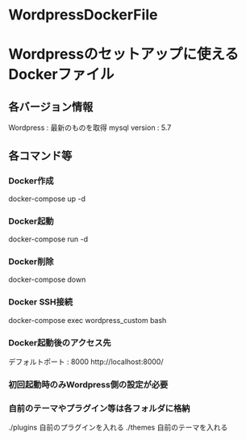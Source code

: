 # WordpressDockerFile

# Wordpressのセットアップに使えるDockerファイル

## 各バージョン情報
Wordpress : 最新のものを取得
mysql version : 5.7

## 各コマンド等

### Docker作成
docker-compose up -d

### Docker起動
docker-compose run -d

### Docker削除
docker-compose down

### Docker SSH接続
docker-compose exec wordpress_custom bash

### Docker起動後のアクセス先
デフォルトポート : 8000
http://localhost:8000/

### 初回起動時のみWordpress側の設定が必要

### 自前のテーマやプラグイン等は各フォルダに格納
./plugins 自前のプラグインを入れる
./themes  自前のテーマを入れる

